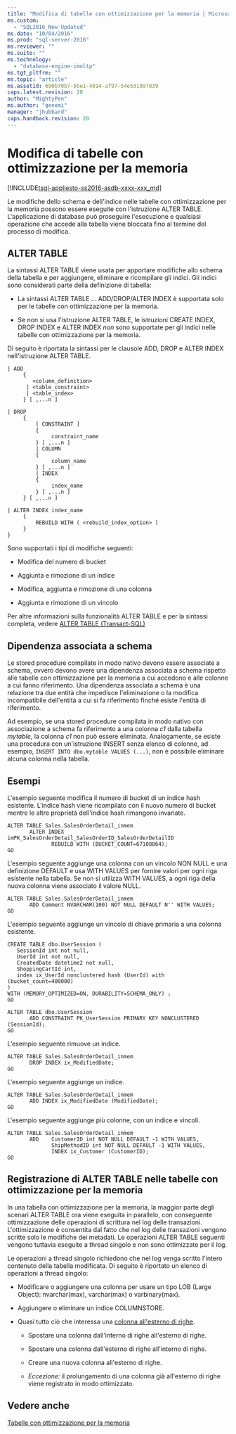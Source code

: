 ```yaml
---
title: "Modifica di tabelle con ottimizzazione per la memoria | Microsoft Docs"
ms.custom: 
  - "SQL2016_New_Updated"
ms.date: "10/04/2016"
ms.prod: "sql-server-2016"
ms.reviewer: ""
ms.suite: ""
ms.technology: 
  - "database-engine-imoltp"
ms.tgt_pltfrm: ""
ms.topic: "article"
ms.assetid: 690b70b7-5be1-4014-af97-54e531997839
caps.latest.revision: 20
author: "MightyPen"
ms.author: "genemi"
manager: "jhubbard"
caps.handback.revision: 20
---
```

# Modifica di tabelle con ottimizzazione per la memoria
[!INCLUDE[tsql-appliesto-ss2016-asdb-xxxx-xxx_md](../../includes/tsql-appliesto-ss2016-asdb-xxxx-xxx-md.md)]

  Le modifiche dello schema e dell'indice nelle tabelle con ottimizzazione per la memoria possono essere eseguite con l'istruzione ALTER TABLE. L'applicazione di database può proseguire l'esecuzione e qualsiasi operazione che accede alla tabella viene bloccata fino al termine del processo di modifica.  
  
## ALTER TABLE  
 
La sintassi ALTER TABLE viene usata per apportare modifiche allo schema della tabella e per aggiungere, eliminare e ricompilare gli indici. Gli indici sono considerati parte della definizione di tabella:  
  
-   La sintassi ALTER TABLE … ADD/DROP/ALTER INDEX è supportata solo per le tabelle con ottimizzazione per la memoria.  
  
-   Se non si usa l'istruzione ALTER TABLE, le istruzioni CREATE INDEX, DROP INDEX e ALTER INDEX *non* sono supportate per gli indici nelle tabelle con ottimizzazione per la memoria.  
  
 Di seguito è riportata la sintassi per le clausole ADD, DROP e ALTER INDEX nell'istruzione ALTER TABLE.  
  
```
| ADD   
     {   
        <column_definition>  
      | <table_constraint>  
      | <table_index>    
     } [ ,...n ]  
  
| DROP   
     {  
         [ CONSTRAINT ]   
         {   
              constraint_name   
         } [ ,...n ]  
         | COLUMN   
         {  
              column_name   
         } [ ,...n ]  
         | INDEX   
         {  
              index_name   
         } [ ,...n ]  
     } [ ,...n ]  
  
| ALTER INDEX index_name  
     {   
         REBUILD WITH ( <rebuild_index_option> )     
     }  
}  
```  
  
 Sono supportati i tipi di modifiche seguenti:  
  
-   Modifica del numero di bucket  
  
-   Aggiunta e rimozione di un indice  
  
-   Modifica, aggiunta e rimozione di una colonna  
  
-   Aggiunta e rimozione di un vincolo  
  
 Per altre informazioni sulla funzionalità ALTER TABLE e per la sintassi completa, vedere [ALTER TABLE &#40;Transact-SQL&#41;](../../t-sql/statements/alter-table-transact-sql.md)  
  
## Dipendenza associata a schema  
 Le stored procedure compilate in modo nativo devono essere associate a schema, ovvero devono avere una dipendenza associata a schema rispetto alle tabelle con ottimizzazione per la memoria a cui accedono e alle colonne a cui fanno riferimento. Una dipendenza associata a schema è una relazione tra due entità che impedisce l'eliminazione o la modifica incompatibile dell'entità a cui si fa riferimento finché esiste l'entità di riferimento.  
  
 Ad esempio, se una stored procedure compilata in modo nativo con associazione a schema fa riferimento a una colonna *c1* dalla tabella *mytable*, la colonna *c1* non può essere eliminata. Analogamente, se esiste una procedura con un'istruzione INSERT senza elenco di colonne, ad esempio, `INSERT INTO dbo.mytable VALUES (...)`, non è possibile eliminare alcuna colonna nella tabella.  
  
## Esempi  
 L'esempio seguente modifica il numero di bucket di un indice hash esistente. L'indice hash viene ricompilato con il nuovo numero di bucket mentre le altre proprietà dell'indice hash rimangono invariate.  
  
```tsql
ALTER TABLE Sales.SalesOrderDetail_inmem   
       ALTER INDEX imPK_SalesOrderDetail_SalesOrderID_SalesOrderDetailID  
              REBUILD WITH (BUCKET_COUNT=67108864);  
GO
```
  
 L'esempio seguente aggiunge una colonna con un vincolo NON NULL e una definizione DEFAULT e usa WITH VALUES per fornire valori per ogni riga esistente nella tabella. Se non si utilizza WITH VALUES, a ogni riga della nuova colonna viene associato il valore NULL.  
  
```tsql  
ALTER TABLE Sales.SalesOrderDetail_inmem  
       ADD Comment NVARCHAR(100) NOT NULL DEFAULT N'' WITH VALUES;  
GO
```  
  
 L'esempio seguente aggiunge un vincolo di chiave primaria a una colonna esistente.  
  
```tsql
CREATE TABLE dbo.UserSession (   
   SessionId int not null,   
   UserId int not null,   
   CreatedDate datetime2 not null,   
   ShoppingCartId int,   
   index ix_UserId nonclustered hash (UserId) with (bucket_count=400000)   
)   
WITH (MEMORY_OPTIMIZED=ON, DURABILITY=SCHEMA_ONLY) ;  
GO  
  
ALTER TABLE dbo.UserSession  
       ADD CONSTRAINT PK_UserSession PRIMARY KEY NONCLUSTERED (SessionId);  
GO
```  
  
 L'esempio seguente rimuove un indice.  
  
```tsql
ALTER TABLE Sales.SalesOrderDetail_inmem  
       DROP INDEX ix_ModifiedDate;  
GO
```  
  
 L'esempio seguente aggiunge un indice.  
  
```tsql  
ALTER TABLE Sales.SalesOrderDetail_inmem  
       ADD INDEX ix_ModifiedDate (ModifiedDate);  
GO  
```  
  
 L'esempio seguente aggiunge più colonne, con un indice e vincoli.  
  
```tsql
ALTER TABLE Sales.SalesOrderDetail_inmem  
       ADD    CustomerID int NOT NULL DEFAULT -1 WITH VALUES,  
              ShipMethodID int NOT NULL DEFAULT -1 WITH VALUES,  
              INDEX ix_Customer (CustomerID);  
GO  
```


<a name="logging-of-alter-table-on-memory-optimized-tables-124"></a>

## Registrazione di ALTER TABLE nelle tabelle con ottimizzazione per la memoria


In una tabella con ottimizzazione per la memoria, la maggior parte degli scenari ALTER TABLE ora viene eseguita in parallelo, con conseguente ottimizzazione delle operazioni di scrittura nel log delle transazioni. L'ottimizzazione è consentita dal fatto che nel log delle transazioni vengono scritte solo le modifiche dei metadati. Le operazioni ALTER TABLE seguenti vengono tuttavia eseguite a thread singolo e non sono ottimizzate per il log.

Le operazioni a thread singolo richiedono che nel log venga scritto l'intero contenuto della tabella modificata. Di seguito è riportato un elenco di operazioni a thread singolo:

- Modificare o aggiungere una colonna per usare un tipo LOB (Large Object): nvarchar(max), varchar(max) o varbinary(max).

- Aggiungere o eliminare un indice COLUMNSTORE.

- Quasi tutto ciò che interessa una [colonna all'esterno di righe](../../relational-databases/in-memory-oltp/supported-data-types-for-in-memory-oltp.md).

    - Spostare una colonna dall'interno di righe all'esterno di righe.

    - Spostare una colonna dall'esterno di righe all'interno di righe.

    - Creare una nuova colonna all'esterno di righe.

    - *Eccezione:* il prolungamento di una colonna già all'esterno di righe viene registrato in modo ottimizzato.


## Vedere anche  

[Tabelle con ottimizzazione per la memoria](../../relational-databases/in-memory-oltp/memory-optimized-tables.md)  
  
